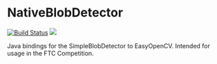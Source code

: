 # NativeBlobDetector
[![Build Status](https://travis-ci.com/serivesmejia/NativeBlobDetector.svg?branch=master)](https://travis-ci.com/serivesmejia/NativeBlobDetector)
[![](https://jitpack.io/v/serivesmejia/NativeBlobDetector.svg)](https://jitpack.io/#serivesmejia/NativeBlobDetector)

Java bindings for the SimpleBlobDetector to EasyOpenCV. Intended for usage in the FTC Competition.
